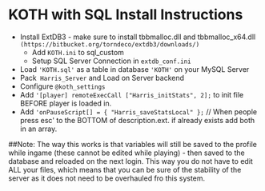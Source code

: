 # KOTH with SQL Install Instructions

- Install ExtDB3 - make sure to install tbbmalloc.dll and tbbmalloc_x64.dll ```(https://bitbucket.org/torndeco/extdb3/downloads/)```
    - Add ```KOTH.ini``` to sql_custom
    - Setup SQL Server Connection in ```extdb_conf.ini```
- Load ```'KOTH.sql'``` as a table in database ```'KOTH'``` on your MySQL Server
- Pack``` Harris_Server``` and Load on Server backend
- Configure ```@koth_settings```
- Add ```'[player] remoteExecCall ["Harris_initStats", 2];``` to init file BEFORE player is loaded in.
- Add ```'onPauseScript[] = { "Harris_saveStatsLocal" };``` // When people press esc' to the BOTTOM of description.ext. if already exists add both in an array.

##Note:
The way this works is that variables will still be saved to the profile while ingame (these cannot be edited while playing) - then saved to the database and reloaded on the next login. This way you do not have to edit ALL your files, which means that you can be sure of the stability of the server as it does not need to be overhauled fro this system.